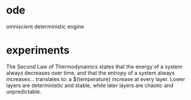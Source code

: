 # ode

omniscient deterministic engine

# experiments

The Second Law of Thermodynamics states that the energy of a system always decreases over time, and that the entropy of a system always increases... translates to: a ${temperature} increase at every layer. Lower layers are deterministic and stable, while later layers are chaotic and unpredictable.
